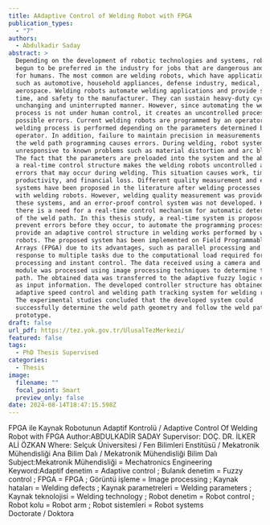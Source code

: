 ```yaml
---
title: AAdaptive Control of Welding Robot with FPGA
publication_types:
  - "7"
authors:
  - Abdulkadir Saday
abstract: >
  Depending on the development of robotic technologies and systems, robots have
  begun to be preferred in the industry for jobs that are dangerous and tiring
  for humans. The most common are welding robots, which have application areas
  such as automotive, household appliances, defense industry, medical, and
  aerospace. Welding robots automate welding applications and provide speed,
  time, and safety to the manufacturer. They can sustain heavy-duty cycles in an
  unchanging and uninterrupted manner. However, since automating the welding
  process is not under human control, it creates an uncontrolled process against
  possible errors. Current welding robots are programmed by an operator and the
  welding process is performed depending on the parameters determined by the
  operator. In addition, failure to maintain precision in measurements during
  the weld path programming causes errors. During welding, robot systems are
  unresponsive to known problems such as material distortion and arc blowing.
  The fact that the parameters are preloaded into the system and the absence of
  a real-time control structure makes the welding robots uncontrolled against
  errors that may occur during welding. This situation causes work, time,
  productivity, and financial loss. Different quality measurement and evaluation
  systems have been proposed in the literature after welding processes performed
  with welding robots. However, welding quality measurement was provided in
  these systems, and an error-proof control system was not developed. However,
  there is a need for a real-time control mechanism for automatic determination
  of the weld path. In this thesis study, a real-time system is proposed to
  prevent errors before they occur, to automate the programming process, and to
  provide an adaptive control structure in welding works performed by welding
  robots. The proposed system has been implemented on Field Programmable Gate
  Arrays (FPGA) due to its advantages, such as parallel processing and instant
  response to multiple tasks due to the computational load required for image
  processing and instant control. The data received using a camera and laser
  module was processed using image processing techniques to determine the weld
  path. The obtained data was transferred to the adaptive fuzzy logic controller
  as input information. The developed controller structure has obtained an
  adaptive speed control and welding path tracking system for welding robots.
  The experimental studies concluded that the developed system could
  successfully determine the weld path geometry and follow the weld path on a
  prototype.
draft: false
url_pdf: https://tez.yok.gov.tr/UlusalTezMerkezi/
featured: false
tags:
  - PhD Thesis Supervised
categories:
  - Thesis
image:
  filename: ""
  focal_point: Smart
  preview_only: false
date: 2024-08-14T18:47:15.598Z
---
```

FPGA ile Kaynak Robotunun Adaptif Kontrolü / Adaptive Control Of Welding Robot with FPGA
Author:ABDULKADİR SADAY
Supervisor: DOÇ. DR. İLKER ALİ ÖZKAN
Where: Selçuk Üniversitesi / Fen Bilimleri Enstitüsü / Mekatronik Mühendisliği Ana Bilim Dalı / Mekatronik Mühendisliği Bilim Dalı
Subject:Mekatronik Mühendisliği = Mechatronics Engineering
Keyword:Adaptif denetim = Adaptive control ; Bulanık denetim = Fuzzy control ; FPGA = FPGA ; Görüntü işleme = Image processing ; Kaynak hataları = Welding defects ; Kaynak parametreleri = Welding parameters ; Kaynak teknolojisi = Welding technology ; Robot denetim = Robot control ; Robot kolu = Robot arm ; Robot sistemleri = Robot systems\
Doctorate / Doktora
